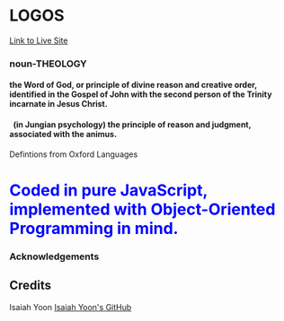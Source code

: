 # LOGOS
[Link to Live Site](http://logosword.herokuapp.com) </br>

### noun-THEOLOGY </br>
#### the Word of God, or principle of divine reason and creative order, identified in the Gospel of John with the second person of the Trinity incarnate in Jesus Christ. </br>
#### &nbsp; (in Jungian psychology) the principle of reason and judgment, associated with the animus. </br>
Defintions from Oxford Languages

# <span style="color:blue">Coded in pure JavaScript, implemented with Object-Oriented Programming in mind.</span> </br>
### Acknowledgements </br>
## Credits </br>
Isaiah Yoon [Isaiah Yoon's GitHub](https://github.com/isaiahyoon) </br>
